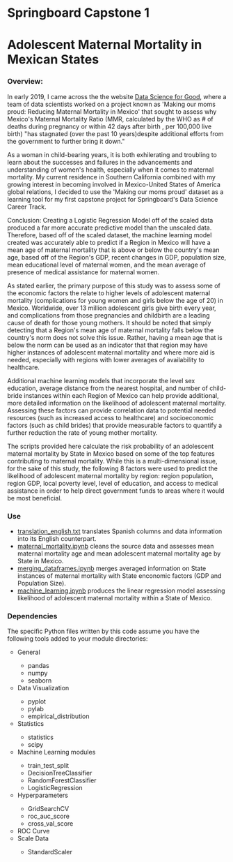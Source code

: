<h1>Springboard Capstone 1</h1>
<h1>Adolescent Maternal Mortality in Mexican States</h1>

<h3>Overview:</h3>
<p>In early 2019, I came across the the website <a href="https://dssg.uchicago.edu/2014/08/04/making-our-moms-proud-reducing-maternal-mortality-in-mexico/">Data Science for Good</a>, where a team of data scientists worked on a project known as 'Making our moms proud: Reducing Maternal Mortality in Mexico' that sought to assess why Mexico's Maternal Mortality Ratio (MMR, calculated by the WHO as # of deaths during pregnancy or within 42 days after birth , per 100,000 live birth) "has stagnated (over the past 10 years)despite additional efforts from the government to further bring it down."</p>
<p>As a woman in child-bearing years, it is both exhilerating and troubling to learn about the successes and failures in the advancements and understanding of women's health, especially when it comes to maternal mortality. My current residence in Southern California combined with my growing interest in becoming involved in Mexico-United States of America global relations, I decided to use the 'Making our moms proud' dataset as a learning tool for my first capstone project for Springboard's Data Science Career Track.</p>   
<p>Conclusion: 
Creating a Logistic Regression Model off of the scaled data produced a far more accurate predictive model than the unscaled data. Therefore, based off of the scaled dataset, the machine learning model created was accurately able to predict if a Region in Mexico will have a mean age of maternal mortality that is above or below the country's mean age, based off of the Region's GDP, recent changes in GDP, population size, mean educational level of maternal women, and the mean average of presence of medical assistance for maternal women. 

As stated earlier, the primary purpose of this study was to assess some of the economic factors the relate to higher levels of adolescent maternal mortality (complications for young women and girls below the age of 20) in Mexico. Worldwide, over 13 million adolescent girls give birth every year, and complications from those pregnancies and childbirth are a leading cause of death for those young mothers. It should be noted that simply detecting that a Region's mean age of maternal mortality falls below the country's norm does not solve this issue. Rather, having a mean age that is below the norm can be used as an indicator that that region may have higher instances of adolescent maternal mortality and where more aid is needed, especially with regions with lower averages of availability to healthcare.

Additional machine learning models that incorporate the level sex education, average distance from the nearest hospital, and number of child-bride instances within each Region of Mexico can help provide additional, more detailed information on the likelihood of adolescent maternal mortality. Assessing these factors can provide correlation data to potential needed resources (such as increased access to healthcare) and socioeconomic factors (such as child brides) that provide measurable factors to quantify a further reduction the rate of young mother mortality.</p>

<p>The scripts provided here calculate the risk probability of an adolescent maternal mortality by State in Mexico based on some of the top features contributing to maternal mortality. While this is a multi-dimensional issue, for the sake of this study, the following 8 factors were used to predict the likelihood of adolescent maternal mortality by region: region population, region GDP, local poverty level, level of education, and access to medical assistance in order to help direct government funds to areas where it would be most beneficial. </p>
<h3>Use</h3>
<ul>
    <li><a href="https://github.com/EmSchoof/Capstone-Project-1/blob/master/translation_english.txt">translation_english.txt</a> translates Spanish columns and data information into its English counterpart.</li>  
     <li><a href="https://github.com/EmSchoof/Capstone-Project-1/blob/master/maternal_mortality.ipynb">maternal_mortality.ipynb</a> cleans the source data and assesses mean maternal mortality age and mean adolescent maternal mortality age by State in Mexico.</li>  
     <li><a href="https://github.com/EmSchoof/Capstone-Project-1/blob/master/merging_dataframes.ipynb">merging_dataframes.ipynb</a> merges averaged information on State instances of maternal mortality with State enconomic factors (GDP and Population Size).</li>  
     <li><a href="https://github.com/EmSchoof/Capstone-Project-1/blob/master/machine_learning.ipynb">machine_learning.ipynb</a> produces the linear regression model assessing likelihood of adolescent maternal mortality within a State of Mexico.</li>  
</ul>
<h3>Dependencies</h3>
The specific Python files written by this code assume you have the following tools added to your module directories:
<br>
<ul style="list-style-type:circle;">
    <li>General</li>
        <ul>
            <li>pandas</li>
            <li>numpy</li>
            <li>seaborn</li>
        </ul>

<li>Data Visualization</li>
        <ul>
            <li>pyplot</li>
            <li>pylab</li>
            <li>empirical_distribution</li>
        </ul>

 <li>Statistics</li>
        <ul>
            <li>statistics</li>
            <li>scipy</li>
        </ul>

<li>Machine Learning modules</li>
        <ul>
            <li>train_test_split</li>
            <li>DecisionTreeClassifier</li>
            <li>RandomForestClassifier</li>
            <li>LogisticRegression</li>
        </ul>

 <li>Hyperparameters</li>
        <ul>
            <li>GridSearchCV</li>
            <li>roc_auc_score</li>
            <li>cross_val_score</li>
        </ul>

<li>ROC Curve</li>  

<li>Scale Data</li>
        <ul>
            <li>StandardScaler</li>
        </ul>
</ul>
